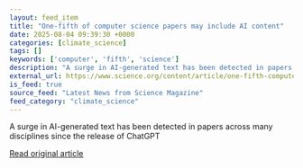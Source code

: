 ```yaml
---
layout: feed_item
title: "One-fifth of computer science papers may include AI content"
date: 2025-08-04 09:39:30 +0000
categories: [climate_science]
tags: []
keywords: ['computer', 'fifth', 'science']
description: "A surge in AI-generated text has been detected in papers across many disciplines since the release of ChatGPT"
external_url: https://www.science.org/content/article/one-fifth-computer-science-papers-may-include-ai-content
is_feed: true
source_feed: "Latest News from Science Magazine"
feed_category: "climate_science"
---
```


A surge in AI-generated text has been detected in papers across many disciplines since the release of ChatGPT

[Read original article](https://www.science.org/content/article/one-fifth-computer-science-papers-may-include-ai-content)
